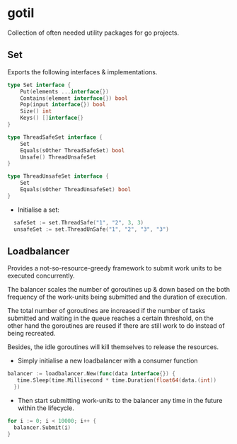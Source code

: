 # gotil

Collection of often needed utility packages for go projects.

## Set

Exports the following interfaces & implementations.
```go
type Set interface {
	Put(elements ...interface{})
	Contains(element interface{}) bool
	Pop(input interface{}) bool
	Size() int
	Keys() []interface{}
}

type ThreadSafeSet interface {
	Set
	Equals(sOther ThreadSafeSet) bool
	Unsafe() ThreadUnsafeSet
}

type ThreadUnsafeSet interface {
	Set
	Equals(sOther ThreadUnsafeSet) bool
}
```

- Initialise a set:

```go 
  safeSet := set.ThreadSafe("1", "2", 3, 3)
  unsafeSet := set.ThreadUnSafe("1", "2", "3", "3")
```


## Loadbalancer

Provides a not-so-resource-greedy framework to submit work units to be executed concurrently. 

The balancer scales the number of goroutines up & down based on the both frequency of the work-units being submitted and the duration of execution.

The total number of goroutines are increased if the number of tasks submitted and waiting in the queue reaches a certain threshold, on the other hand the goroutines are reused if there are still work to do instead of being recreated.

Besides, the idle goroutines will kill themselves to release the resources.

- Simply initialise a new loadbalancer with a consumer function
```go
balancer := loadbalancer.New(func(data interface{}) {
   time.Sleep(time.Millisecond * time.Duration(float64(data.(int))
  }) 
```

- Then start submitting work-units to the balancer any time in the future within the lifecycle.

```go
for i := 0; i < 10000; i++ {
  balancer.Submit(i)
}
```


